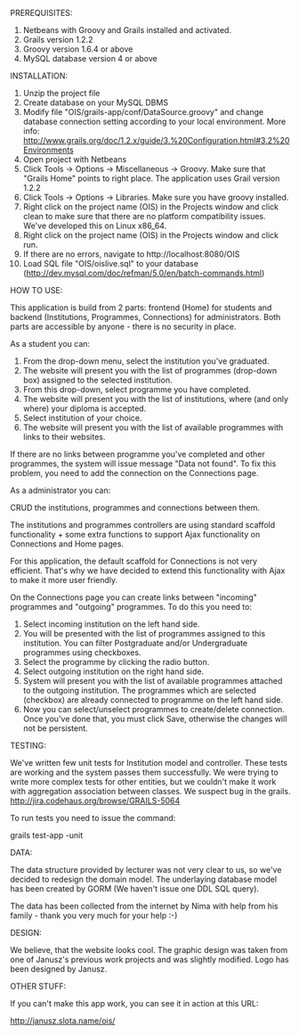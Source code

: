 PREREQUISITES:

1. Netbeans with Groovy and Grails installed and activated.
2. Grails version 1.2.2
3. Groovy version 1.6.4 or above
4. MySQL database version 4 or above

INSTALLATION:

1.  Unzip the project file
2.  Create database on your MySQL DBMS
3.  Modify file "OIS/grails-app/conf/DataSource.groovy" and change database
    connection setting according to your local environment. More info:
    http://www.grails.org/doc/1.2.x/guide/3.%20Configuration.html#3.2%20Environments
4.  Open project with Netbeans
5.  Click Tools -> Options -> Miscellaneous -> Groovy. Make sure that "Grails
    Home" points to right place. The application uses Grail version 1.2.2
6.  Click Tools -> Options -> Libraries. Make sure you have groovy installed.
7.  Right click on the project name (OIS) in the Projects window and click clean
    to make sure that there are no platform compatibility issues. We've
    developed this on Linux x86_64.
8.  Right click on the project name (OIS) in the Projects window and click run.
9.  If there are no errors, navigate to http://localhost:8080/OIS
10. Load SQL file "OIS/oislive.sql" to your database
    (http://dev.mysql.com/doc/refman/5.0/en/batch-commands.html)

HOW TO USE:

This application is build from 2 parts: frontend (Home) for students and backend
(Institutions, Programmes, Connections) for administrators. Both parts are
accessible by anyone - there is no security in place.

As a student you can:
1. From the drop-down menu, select the institution you've graduated.
2. The website will present you with the list of programmes (drop-down box)
   assigned to the selected institution.
3. From this drop-down, select programme you have completed.
4. The website will present you with the list of institutions, where (and only
   where) your diploma is accepted.
5. Select institution of your choice.
6. The website will present you with the list of available programmes with links
   to their websites.

If there are no links between programme you've completed and other programmes,
the system will issue message "Data not found". To fix this problem, you need to
add the connection on the Connections page.

As a administrator you can:

CRUD the institutions, programmes and connections between them.

The institutions and programmes controllers are using standard scaffold
functionality + some extra functions to support Ajax functionality on
Connections and Home pages.

For this application, the default scaffold for Connections is not very
efficient. That's why we have decided to extend this functionality with Ajax to
make it more user friendly.

On the Connections page you can create links between "incoming" programmes and
"outgoing" programmes. To do this you need to:
1. Select incoming institution on the left hand side.
2. You will be presented with the list of programmes assigned to this
   institution. You can filter Postgraduate and/or Undergraduate programmes
   using checkboxes.
3. Select the programme by clicking the radio button.
4. Select outgoing institution on the right hand side.
5. System will present you with the list of available programmes attached to the
   outgoing institution. The programmes which are selected (checkbox) are
   already connected to programme on the left hand side.
6. Now you can select/unselect programmes to create/delete connection. Once
   you've done that, you must click Save, otherwise the changes will not be
   persistent.

TESTING:

We've written few unit tests for Institution model and controller. These tests
are working and the system passes them successfully. We were trying to write
more complex tests for other entities, but we couldn't make it work with
aggregation association between classes. We suspect bug in the grails.
http://jira.codehaus.org/browse/GRAILS-5064

To run tests you need to issue the command:

grails test-app -unit

DATA:

The data structure provided by lecturer was not very clear to us, so we've
decided to redesign the domain model. The underlaying database model has been
created by GORM (We haven't issue one DDL SQL query).

The data has been collected from the internet by Nima with help from his
family - thank you very much for your help :-)

DESIGN:

We believe, that the website looks cool. The graphic design was taken from one
of Janusz's previous work projects and was slightly modified. Logo has been
designed by Janusz.

OTHER STUFF:

If you can't make this app work, you can see it in action at this URL:

http://janusz.slota.name/ois/

